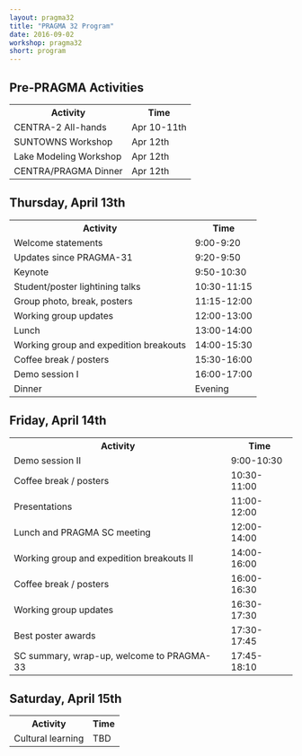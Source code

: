 ```yaml
---
layout: pragma32
title: "PRAGMA 32 Program"
date: 2016-09-02
workshop: pragma32
short: program
---
```



## Pre-PRAGMA Activities 
 
<table class="program32">
  <tr>
    <th>Activity</th>
    <th>Time</th>
  </tr>
  <tr>
    <td>CENTRA-2 All-hands</td>
    <td>Apr 10-11th</td>
  </tr>
  <tr>
    <td>SUNTOWNS Workshop</td>
    <td>Apr 12th</td>
  </tr>
  <tr> 
    <td>Lake Modeling Workshop</td>
    <td>Apr 12th</td>
  </tr>
  <tr>
    <td>CENTRA/PRAGMA Dinner</td>
    <td>Apr 12th</td>
  </tr>
</table>
 
 
## Thursday, April 13th

<table class="program32">
  <tr>
    <th>Activity</th>
    <th>Time</th>
  </tr>
  <tr>
    <td>Welcome statements</td>
    <td>9:00-9:20</td>
  </tr>
  <tr>
    <td>Updates since PRAGMA-31</td>
    <td>9:20-9:50</td>
  </tr>
  <tr>
    <td>Keynote</td>
    <td>9:50-10:30</td>
  </tr>
  <tr>
    <td>Student/poster lightining talks</td>
    <td>10:30-11:15</td>
  </tr>
  <tr>
    <td>Group photo, break, posters</td>
    <td>11:15-12:00</td>
  </tr>
  <tr>
    <td>Working group updates</td>
    <td>12:00-13:00</td>
  </tr>
  <tr>
    <td>Lunch</td>
    <td>13:00-14:00</td>
  </tr>
  <tr>
    <td>Working group and expedition breakouts</td>
    <td>14:00-15:30</td>
  </tr>
  <tr>
    <td>Coffee break / posters</td>
    <td>15:30-16:00</td>
  </tr>
  <tr>
    <td>Demo session I</td>
    <td>16:00-17:00</td>
  </tr>
  <tr>
    <td>Dinner</td>
    <td>Evening</td>
  </tr>
</table> 

## Friday, April 14th
 
<table class="program32">
  <tr>
    <th>Activity</th>
    <th>Time</th>
  </tr>
  <tr>
    <td>Demo session II</td>
    <td>9:00-10:30</td>
  </tr>
  <tr>
    <td>Coffee break / posters</td>
    <td>10:30-11:00</td>
  </tr>
  <tr>
    <td>Presentations</td>
    <td>11:00-12:00</td>
  </tr>
  <tr>
    <td>Lunch and PRAGMA SC meeting</td>
    <td>12:00-14:00</td>
  </tr>
  <tr>
    <td>Working group and expedition breakouts II</td>
    <td>14:00-16:00</td>
  </tr>
  <tr>
    <td>Coffee break / posters</td>
    <td>16:00-16:30</td>
  </tr>
  <tr>
    <td>Working group updates</td>
    <td>16:30-17:30</td>
  </tr>
  <tr>
    <td>Best poster awards</td>
    <td>17:30-17:45</td>
  </tr>
  <tr>
    <td>SC summary, wrap-up, welcome to PRAGMA-33</td>
    <td>17:45-18:10</td>
  </tr>
</table>
 
 
## Saturday, April 15th

<table class="program32">
  <tr>
    <th>Activity</th>
    <th>Time</th>
  </tr>
  <tr>
    <td>Cultural learning</td>
    <td>TBD</td>
  </tr>
</table> 
 


